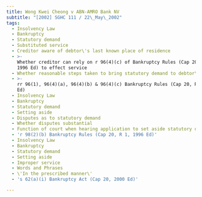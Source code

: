 ```yaml
---
title: Wong Kwei Cheong v ABN-AMRO Bank NV
subtitle: "[2002] SGHC 111 / 22\_May\_2002"
tags:
  - Insolvency Law
  - Bankruptcy
  - Statutory demand
  - Substituted service
  - Creditor aware of debtor\'s last known place of residence
  - >-
    Whether creditor can rely on r 96(4)(c) of Bankruptcy Rules (Cap 20, R 1,
    1996 Ed) to effect service
  - Whether reasonable steps taken to bring statutory demand to debtor\'s notice
  - >-
    rr 96(1), 96(4)(a), 96(4)(b) & 96(4)(c) Bankruptcy Rules (Cap 20, R 1, 1996
    Ed)
  - Insolvency Law
  - Bankruptcy
  - Statutory demand
  - Setting aside
  - Disputes as to statutory demand
  - Whether disputes substantial
  - Function of court when hearing application to set aside statutory demand
  - 'r 98(2)(b) Bankruptcy Rules (Cap 20, R 1, 1996 Ed)'
  - Insolvency Law
  - Bankruptcy
  - Statutory demand
  - Setting aside
  - Improper service
  - Words and Phrases
  - \'In the prescribed manner\'
  - 's 62(a)(i) Bankruptcy Act (Cap 20, 2000 Ed)'

---
```


